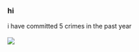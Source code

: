 ### hi 

i have committed 5 crimes in the past year <br> <br>
![](https://media.discordapp.net/attachments/552892936157790209/763903664955064340/EjUm3GqWoAAbgaZ.png?width=414&height=423)

<!--
**aeprl/aeprl** is a ✨ _special_ ✨ repository because its `README.md` (this file) appears on your GitHub profile.**


